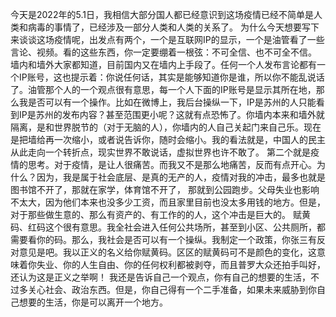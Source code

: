 今天是2022年的5.1日，我相信大部分国人都已经意识到这场疫情已经不简单是人类和病毒的事情了，已经涉及一部分人类和人类的关系了。 为什么今天想要写下来谈谈这场疫情呢，出发点有两个，一个是互联网IP的显示，一个是油管看了一些言论、视频。看的这些东西，你一定要绷着一根弦：不可全信、也不可全不信。 墙内和墙外大家都知道，目前国内又在墙内上手段了。任何一个人发布言论都有一个IP账号，这也提示着：你说任何话，其实是能够知道你是谁，所以你不能乱说话了。油管那个人的一个观点很有意思，每一个人下面的IP账号是显示其所在地，那么我是否可以有一个操作。比如在微博上，我后台操纵一下，IP是苏州的人只能看到IP是苏州的发布内容？甚至范围更小呢？这就有点恐怖了。你墙内本来和墙外就隔离，是和世界脱节的（对于无脑的人），你墙内的人自己关起门来自己乐。现在是把墙给再一次缩小，或者说告诉你，随时会缩小。我的看法就是，中国人的民主从此走向一个转折点，现实世界不敢说话，虚拟世界也许不敢了。 第二个就是疫情的思考。对于疫情，是让人很痛苦。而我又不是那么地痛苦，反而有点开心。为什么？因为，我是属于社会底层、是真的无产的人，疫情对我的冲击，最多也就是图书馆不开了，那就在家学，体育馆不开了， 那就到公园跑步。父母失业也影响不太大，因为他们本来也没多少工资，而且家里目前也没太多用钱的地方。但是，对于那些做生意的、那么有资产的、有工作的的人，这个冲击是巨大的。 赋黄码、红码这个很有意思。我全社会进入任何公共场所，甚至到小区、公共厕所，都需要看你的码。那么，我社会是否可以有一个操纵。我制定一个政策，你张三有反对意见是吧。我以正义的名义给你赋黄码。区区的赋黄码可不是颜色的变化，这意味着你失业、你的人生自由、你的任何权利都被剥夺，而且普罗大众还拍手叫好，还认为这是正义之举啊！ 我还是告诉自己一个观点，你有自己的想要的生活，不过多关心社会、政治东西。但是，你自己得有一个二手准备，如果未来威胁到你自己想要的生活，你是可以离开一个地方。